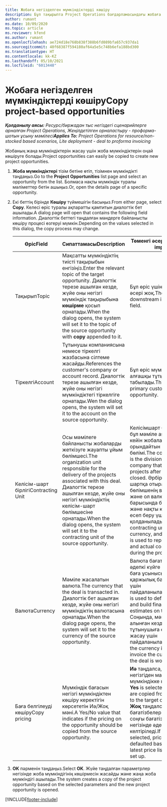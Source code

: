 ```yaml
---
title: Жобаға негізделген мүмкіндіктерді көшіру
description: Бұл тақырыпта Project Operations бағдарламасындағы жобаға негізделген мүмкіндіктерді көшіру туралы ақпарат берілген.
author: rumant
ms.date: 10/09/2020
ms.topic: article
ms.reviewer: kfend
ms.author: rumant
ms.openlocfilehash: ae724d18e768b838f388b6fd089bfa657c937da1
ms.sourcegitcommit: 40f68387f594180af64a5e5c748b6efa188bd300
ms.translationtype: HT
ms.contentlocale: kk-KZ
ms.lasthandoff: 05/10/2021
ms.locfileid: "6013448"
---
```

# <a name="copy-project-based-opportunities"></a><span data-ttu-id="cba71-103">Жобаға негізделген мүмкіндіктерді көшіру</span><span class="sxs-lookup"><span data-stu-id="cba71-103">Copy project-based opportunities</span></span>

<span data-ttu-id="cba71-104">_**Қолданылу аясы:** Ресурс/биржадан тыс негіздегі сценарийлерге арналған Project Operations, Жеңілдетілген орналастыру - проформа-шотын ұсыну мәмілесі_</span><span class="sxs-lookup"><span data-stu-id="cba71-104">_**Applies To:** Project Operations for resource/non-stocked based scenarios, Lite deployment - deal to proforma invoicing_</span></span>


<span data-ttu-id="cba71-105">Жобаның жаңа мүмкіндіктерін жасау үшін жоба мүмкіндіктерін оңай көшіруге болады.</span><span class="sxs-lookup"><span data-stu-id="cba71-105">Project opportunities can easily be copied to create new project opportunities.</span></span> 

1. <span data-ttu-id="cba71-106">**Жоба мүмкіндіктері** тізім бетіне өтіп, тізімнен мүмкіндікті таңдаңыз.</span><span class="sxs-lookup"><span data-stu-id="cba71-106">Go to the **Project Opportunities** list page and select an opportunity from the list.</span></span> <span data-ttu-id="cba71-107">Болмаса нақты мүмкіндік туралы мәліметтер бетін ашыңыз.</span><span class="sxs-lookup"><span data-stu-id="cba71-107">Or, open the details page of a specific opportunity.</span></span> 
2. <span data-ttu-id="cba71-108">Екі беттің бірінде **Көшіру** түймешігін басыңыз.</span><span class="sxs-lookup"><span data-stu-id="cba71-108">From either page, select **Copy**.</span></span> <span data-ttu-id="cba71-109">Келесі өріс туралы ақпаратты қамтитын диалогтік бет ашылады.</span><span class="sxs-lookup"><span data-stu-id="cba71-109">A dialog page will open that contains the following field information.</span></span> <span data-ttu-id="cba71-110">Диалогтік беттегі таңдалған мәндерге байланысты көшіру процесі өзгеруі мүмкін.</span><span class="sxs-lookup"><span data-stu-id="cba71-110">Depending on the values selected in this dialog, the copy process may change.</span></span>

    | <span data-ttu-id="cba71-111">**Өріс**</span><span class="sxs-lookup"><span data-stu-id="cba71-111">**Field**</span></span> | <span data-ttu-id="cba71-112">**Сипаттамасы**</span><span class="sxs-lookup"><span data-stu-id="cba71-112">**Description**</span></span> | <span data-ttu-id="cba71-113">**Төменгі әсер**</span><span class="sxs-lookup"><span data-stu-id="cba71-113">**Downstream impact**</span></span> |
    | --- | --- | --- |
    | <span data-ttu-id="cba71-114">Тақырып</span><span class="sxs-lookup"><span data-stu-id="cba71-114">Topic</span></span> | <span data-ttu-id="cba71-115">Мақсатты мүмкіндіктің тиісті тақырыбын енгізіңіз.</span><span class="sxs-lookup"><span data-stu-id="cba71-115">Enter the relevant topic of the target opportunity.</span></span> <span data-ttu-id="cba71-116">Диалогтік терезе ашылған кезде, жүйе оны негізгі мүмкіндік тақырыбына **көшірме** қосып орнатады.</span><span class="sxs-lookup"><span data-stu-id="cba71-116">When the dialog opens, the system will set it to the topic of the source opportunity with **copy** appended to it.</span></span> | <span data-ttu-id="cba71-117">Бұл өріс үшін төменгі әсері жоқ.</span><span class="sxs-lookup"><span data-stu-id="cba71-117">There's no downstream impact for this field.</span></span> |
    | <span data-ttu-id="cba71-118">Тіркелгі</span><span class="sxs-lookup"><span data-stu-id="cba71-118">Account</span></span> | <span data-ttu-id="cba71-119">Тұтынушы компаниясына немесе тіркелгі жазбасына сілтеме жасайды.</span><span class="sxs-lookup"><span data-stu-id="cba71-119">References the customer's company or account record.</span></span> <span data-ttu-id="cba71-120">Диалогтік терезе ашылған кезде, жүйе оны негізгі мүмкіндіктегі тіркелгіге орнатады.</span><span class="sxs-lookup"><span data-stu-id="cba71-120">Wen the dialog opens, the system will set it to the account on the source opportunity.</span></span> | <span data-ttu-id="cba71-121">Бұл өріс мүмкіндіктегі алғашқы тұтынушы болып табылады.</span><span class="sxs-lookup"><span data-stu-id="cba71-121">This field is the primary customer on the opportunity.</span></span> |
    | <span data-ttu-id="cba71-122">Келісім-шарт бірлігі</span><span class="sxs-lookup"><span data-stu-id="cba71-122">Contracting Unit</span></span> | <span data-ttu-id="cba71-123">Осы мәмілеге байланысты жобаларды жеткізуге жауапты ұйым бөлімшесі.</span><span class="sxs-lookup"><span data-stu-id="cba71-123">The organization unit responsible for the delivery of the projects associated with this deal.</span></span> <span data-ttu-id="cba71-124">Диалогтік терезе ашылған кезде, жүйе оны негізгі мүмкіндіктің келісім-шарт бөлімшесіне орнатады.</span><span class="sxs-lookup"><span data-stu-id="cba71-124">When the dialog opens, the system will set it to the contracting unit of the source opportunity.</span></span> | <span data-ttu-id="cba71-125">Келісімшарт бөлімшесі - бұл мәміле аяқталғаннан кейін жобаларды орындайтын компанияның бөлімі.</span><span class="sxs-lookup"><span data-stu-id="cba71-125">The contracting unit is the division of the company that executes the projects after the deal is closed.</span></span> <span data-ttu-id="cba71-126">Әрбір келісім-шартқа отыратын бөлімшенің валютасы бар және ол валюта жоба барысында болжалды және нақты құн туралы есеп беру үшін қолданылады.</span><span class="sxs-lookup"><span data-stu-id="cba71-126">Every contracting unit has a currency, and this currency is used to report estimated and actual costs incurred during the project.</span></span> |
    | <span data-ttu-id="cba71-127">Валюта</span><span class="sxs-lookup"><span data-stu-id="cba71-127">Currency</span></span> | <span data-ttu-id="cba71-128">Мәміле жасалатын валюта.</span><span class="sxs-lookup"><span data-stu-id="cba71-128">The currency that the deal is transacted in.</span></span> <span data-ttu-id="cba71-129">Диалогтік бет ашылған кезде, жүйе оны негізгі мүмкіндіктің валютасына орнатады.</span><span class="sxs-lookup"><span data-stu-id="cba71-129">When the dialog page opens, the system will set it to the currency of the source opportunity.</span></span> | <span data-ttu-id="cba71-130">Валюта бағатізбесін әдепкі күйге келтіру және баға ұсынысы бойынша қаржылық бағалауды құру үшін пайдаланылады.</span><span class="sxs-lookup"><span data-stu-id="cba71-130">Currency is used to default a price list and build financial estimates on the quote.</span></span> <span data-ttu-id="cba71-131">Соңында, мәміле жеңіп алынған кезде валюта тұтынушыға есеп-шот жасау үшін пайдаланылады.</span><span class="sxs-lookup"><span data-stu-id="cba71-131">Eventually, the currency is used to invoice the customer when the deal is won.</span></span> |
    | <span data-ttu-id="cba71-132">Баға белгілеуді көшіру</span><span class="sxs-lookup"><span data-stu-id="cba71-132">Copy pricing</span></span> | <span data-ttu-id="cba71-133">Мүмкіндік бағасын негізгі мүмкіндіктен көшіру керектігін көрсететін Иә/Жоқ мәні.</span><span class="sxs-lookup"><span data-stu-id="cba71-133">A Yes/No value that indicates if the pricing on the opportunity should be copied from the source opportunity.</span></span> | <span data-ttu-id="cba71-134">**Иә** таңдалса, бағатізбелер негізгіден мақсатты мүмкіндікке көшіріледі.</span><span class="sxs-lookup"><span data-stu-id="cba71-134">If **Yes** is selected, price lists are copied from the source to the target opportunity.</span></span> <span data-ttu-id="cba71-135">**Жоқ** таңдалса, бағатізбелер орнатылған соңғы бағатізбелер негізінде әдепкі қалпына келтіріледі.</span><span class="sxs-lookup"><span data-stu-id="cba71-135">If **No** is selected, price lists are defaulted based on the latest price lists that were set up.</span></span> |

3. <span data-ttu-id="cba71-136">**OK** пәрменін таңдаңыз.</span><span class="sxs-lookup"><span data-stu-id="cba71-136">Select **OK**.</span></span> <span data-ttu-id="cba71-137">Жүйе таңдалған параметрлер негізінде жоба мүмкіндігінің көшірмесін жасайды және жаңа жоба мүмкіндігі ашылады.</span><span class="sxs-lookup"><span data-stu-id="cba71-137">The system creates a copy of the project opportunity based on the selected parameters and the new project opportunity is opened.</span></span>


[!INCLUDE[footer-include](../includes/footer-banner.md)]